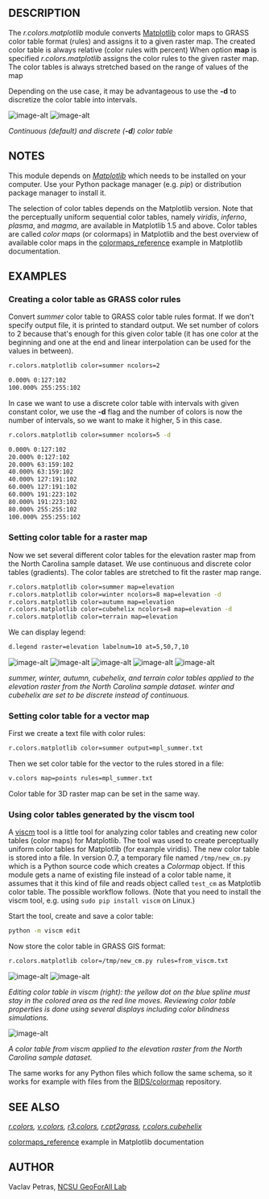 ## DESCRIPTION

The *r.colors.matplotlib* module converts
[Matplotlib](https://matplotlib.org/) color maps to GRASS color table
format (rules) and assigns it to a given raster map. The created color
table is always relative (color rules with percent) When option **map**
is specified *r.colors.matplotlib* assigns the color rules to the given
raster map. The color tables is always stretched based on the range of
values of the map

Depending on the use case, it may be advantageous to use the **-d** to
discretize the color table into intervals.

![image-alt](r_colors_matplotlib_gist_earth.png)
![image-alt](r_colors_matplotlib_gist_earth_discrete.png)

*Continuous (default) and discrete (**-d**) color table*

## NOTES

This module depends on *[Matplotlib](https://matplotlib.org/)* which
needs to be installed on your computer. Use your Python package manager
(e.g. *pip*) or distribution package manager to install it.

The selection of color tables depends on the Matplotlib version. Note
that the perceptually uniform sequential color tables, namely *viridis*,
*inferno*, *plasma*, and *magma*, are available in Matplotlib 1.5 and
above. Color tables are called *color maps* (or colormaps) in Matplotlib
and the best overview of available color maps in the
[colormaps\_reference](https://matplotlib.org/stable/users/explain/colors/colormaps.html)
example in Matplotlib documentation.

## EXAMPLES

### Creating a color table as GRASS color rules

Convert *summer* color table to GRASS color table rules format. If we
don't specify output file, it is printed to standard output. We set
number of colors to 2 because that's enough for this given color table
(it has one color at the beginning and one at the end and linear
interpolation can be used for the values in between).

```sh
r.colors.matplotlib color=summer ncolors=2
```

```sh
0.000% 0:127:102
100.000% 255:255:102
```

In case we want to use a discrete color table with intervals with given
constant color, we use the **-d** flag and the number of colors is now
the number of intervals, so we want to make it higher, 5 in this case.

```sh
r.colors.matplotlib color=summer ncolors=5 -d
```

```sh
0.000% 0:127:102
20.000% 0:127:102
20.000% 63:159:102
40.000% 63:159:102
40.000% 127:191:102
60.000% 127:191:102
60.000% 191:223:102
80.000% 191:223:102
80.000% 255:255:102
100.000% 255:255:102
```

### Setting color table for a raster map

Now we set several different color tables for the elevation raster map
from the North Carolina sample dataset. We use continuous and discrete
color tables (gradients). The color tables are stretched to fit the
raster map range.

```sh
r.colors.matplotlib color=summer map=elevation
r.colors.matplotlib color=winter ncolors=8 map=elevation -d
r.colors.matplotlib color=autumn map=elevation
r.colors.matplotlib color=cubehelix ncolors=8 map=elevation -d
r.colors.matplotlib color=terrain map=elevation
```

We can display legend:

```sh
d.legend raster=elevation labelnum=10 at=5,50,7,10
```

![image-alt](r_colors_matplotlib.png)
![image-alt](r_colors_matplotlib_winter_discrete.png)
![image-alt](r_colors_matplotlib_autumn.png)
![image-alt](r_colors_matplotlib_cubehelix_discrete.png)
![image-alt](r_colors_matplotlib_terrain.png)

*summer, winter, autumn, cubehelix, and terrain color tables applied to
the elevation raster from the North Carolina sample dataset. winter and
cubehelix are set to be discrete instead of continuous.*

### Setting color table for a vector map

First we create a text file with color rules:

```sh
r.colors.matplotlib color=summer output=mpl_summer.txt
```

Then we set color table for the vector to the rules stored in a file:

```sh
v.colors map=points rules=mpl_summer.txt
```

Color table for 3D raster map can be set in the same way.

### Using color tables generated by the viscm tool

A [viscm](https://pypi.org/project/viscm) tool is a little tool for
analyzing color tables and creating new color tables (color maps) for
Matplotlib. The tool was used to create perceptually uniform color
tables for Matplotlib (for example viridis). The new color table is
stored into a file. In version 0.7, a temporary file named
`/tmp/new_cm.py` which is a Python source code which creates a
*Colormap* object. If this module gets a name of existing file instead
of a color table name, it assumes that it this kind of file and reads
object called `test_cm` as Matplotlib color table. The possible workflow
follows. (Note that you need to install the viscm tool, e.g. using `sudo
pip install viscm` on Linux.)

Start the tool, create and save a color table:

```sh
python -m viscm edit
```

Now store the color table in GRASS GIS format:

```sh
r.colors.matplotlib color=/tmp/new_cm.py rules=from_viscm.txt
```

![image-alt](r_colors_matplotlib_viscm_edit.png)
![image-alt](r_colors_matplotlib_viscm_properties.png)

*Editing color table in viscm (right): the yellow dot on the blue spline
must stay in the colored area as the red line moves. Reviewing color
table properties is done using several displays including color
blindness simulations.*

![image-alt](r_colors_matplotlib_viscm.png)

*A color table from viscm applied to the elevation raster from the North
Carolina sample dataset.*

The same works for any Python files which follow the same schema, so it
works for example with files from the
[BIDS/colormap](https://github.com/BIDS/colormap) repository.

## SEE ALSO

*[r.colors](https://grass.osgeo.org/grass-stable/manuals/r.colors.html),
[v.colors](https://grass.osgeo.org/grass-stable/manuals/v.colors.html),
[r3.colors](https://grass.osgeo.org/grass-stable/manuals/r3.colors.html),
[r.cpt2grass](r.cpt2grass.md),
[r.colors.cubehelix](r.colors.cubehelix.md)*

[colormaps\_reference](https://matplotlib.org/stable/users/explain/colors/colormaps.html)
example in Matplotlib documentation

## AUTHOR

Vaclav Petras, [NCSU GeoForAll
Lab](https://geospatial.ncsu.edu/geoforall/)

